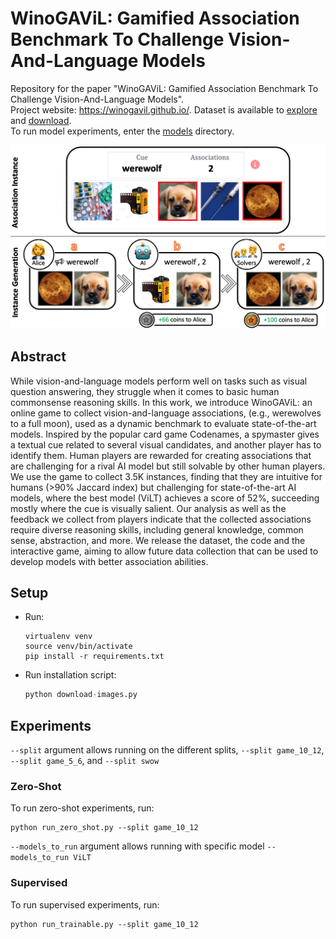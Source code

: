 # WinoGAViL: Gamified Association Benchmark To Challenge Vision-And-Language Models

Repository for the paper "WinoGAViL: Gamified Association Benchmark To Challenge Vision-And-Language Models".  
Project website: https://winogavil.github.io/. Dataset is available to [explore](https://winogavil.github.io/explore) and [download](https://winogavil.github.io/download).     
To run model experiments, enter the [models](models) directory.

![](fig1.png)

## Abstract
While vision-and-language models perform well on tasks such as visual question answering, they struggle when it comes to basic human commonsense reasoning skills. In this work, we introduce WinoGAViL: an online game to collect vision-and-language associations, (e.g., werewolves to a full moon), used as a dynamic benchmark to evaluate state-of-the-art models. Inspired by the popular card game Codenames, a spymaster gives a textual cue related to several visual candidates, and another player has to identify them. Human players are rewarded for creating associations that are challenging for a rival AI model but still solvable by other human players. We use the game to collect 3.5K instances, finding that they are intuitive for humans (>90% Jaccard index) but challenging for state-of-the-art AI models, where the best model (ViLT) achieves a score of 52%, succeeding mostly where the cue is visually salient. Our analysis as well as the feedback we collect from players indicate that the collected associations require diverse reasoning skills, including general knowledge, common sense, abstraction, and more. We release the dataset, the code and the interactive game, aiming to allow future data collection that can be used to develop models with better association abilities.

## Setup
- Run:
    ```
    virtualenv venv 
    source venv/bin/activate
    pip install -r requirements.txt
    ```
- Run installation script:
    ```python
    python download-images.py 
    ```
  
## Experiments

`--split` argument allows running on the different splits, `--split game_10_12`, `--split game_5_6`, and `--split swow`

### Zero-Shot
To run zero-shot experiments, run:
```commandline
python run_zero_shot.py --split game_10_12  
```
`--models_to_run` argument allows running with specific model `--models_to_run ViLT`  

### Supervised
To run supervised experiments, run:
```commandline
python run_trainable.py --split game_10_12  
```

